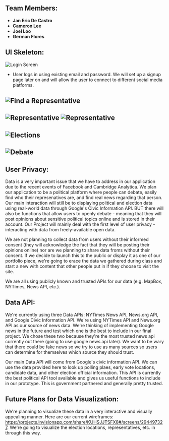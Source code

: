## Team Members:

- **Jan Eric De Castro**
- **Cameron Lee**
- **Joel Loo**
- **German Flores**

## UI Skeleton:

![Login Screen](https://github.com/CambridgeGuolytica/121/blob/master/static_files/images/screenshot.png)
- User logs in using existing email and password. We will set up a signup page later on and will allow the user to connect to different social media platforms.

![Find a Representative](https://github.com/CambridgeGuolytica/121/blob/master/static_files/images/screenshot1.png)
- 
![Representative](https://github.com/CambridgeGuolytica/121/blob/master/static_files/images/screenshot2.png)
![Representative](https://github.com/CambridgeGuolytica/121/blob/master/static_files/images/screenshot3.png)
- 

![Elections](https://github.com/CambridgeGuolytica/121/blob/master/static_files/images/screenshot4.png)
- 

![Debate](https://github.com/CambridgeGuolytica/121/blob/master/static_files/images/screenshot5.png)
- 

## User Privacy:

Data is a very important issue that we have to address in our application due to the recent events of Facebook and Cambridge Analytica. We plan our application to be a political platform where people can debate, easily find who their represenatives are, and find real news regarding that person. Our main interaction will still be to displaying political and election data using real-world data through Google's Civic Information API. BUT there will also be functions that allow users to openly debate - meaning that they will post opinions about sensitive political topics online and is stored in their account. Our Project will mainly deal with the first level of user privacy - interacting with data from freely-available open data. 

We are not planning to collect data from users without their informed consent (they will acknowledge the fact that they will be posting their opinions online) nor are we planning to share data froms without their consent. If we decide to launch this to the public or display it as one of our portfolio piece, we're going to erace the data we gathered during class and start a new with content that other people put in if they choose to visit the site. 

We are all using publicly known and trusted APIs for our data (e.g. MapBox, NYTimes, News API, etc.).

## Data API:

We're currently using three Data APIs: NYTimes News API, News.org API, and Google Civic Information API. We're using NYTimes API and News.org API as our source of news data. We're thinking of implementing Google news in the future and test which one is the best to include in our final project. We chose these two because they're the most trusted news api currently out there (going to use google news api later). We want to be wary that there could be fake news so we try to use as many sources so users can determine for themselves which source they should trust. 

Our main Data API will come from Google's civic information API. We can use the data provided here to look up polling plaes, early vote locations, candidate data, and other election official information. This API is currently the best political API tool available and gives us useful functions to include in our prototype. This is government partnered and generally pretty trusted. 


## Future Plans for Data Visualization:

We're planning to visualize these data in a very interactive and visually appealing manner. Here are our current wireframes: https://projects.invisionapp.com/share/KUHSJJTSFX8#/screens/294497327. We're going to visualize the election locations, representatives, etc. in through this way.










